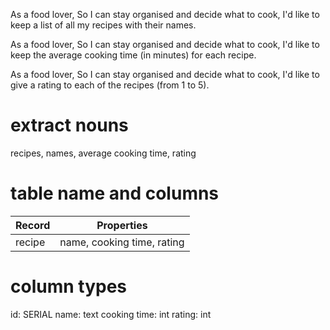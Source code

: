 As a food lover,
So I can stay organised and decide what to cook,
I'd like to keep a list of all my recipes with their names.

As a food lover,
So I can stay organised and decide what to cook,
I'd like to keep the average cooking time (in minutes) for each recipe.

As a food lover,
So I can stay organised and decide what to cook,
I'd like to give a rating to each of the recipes (from 1 to 5).

# extract nouns

recipes, names, average cooking time, rating

# table name and columns

| Record                 | Properties                 |
| ---------------------- | -------------------------- |
| recipe                 | name, cooking time, rating |


# column types

id: SERIAL
name: text
cooking time: int
rating: int

